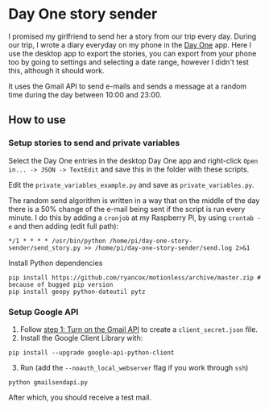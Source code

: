 # Day One story sender

I promised my girlfriend to send her a story from our trip every day. During our trip, I wrote a diary everyday on my phone in the [Day One](http://dayoneapp.com/) app. Here I use the desktop app to export the stories, you can export from your phone too by going to settings and selecting a date range, however I didn't test this, although it should work.

It uses the Gmail API to send e-mails and sends a message at a random time during the day between 10:00 and 23:00.

## How to use
### Setup stories to send and private variables
Select the Day One entries in the desktop Day One app and right-click `Open in... -> JSON -> TextEdit` and save this in the folder with these scripts.

Edit the `private_variables_example.py` and save as `private_variables.py`.

The random send algorithm is written in a way that on the middle of the day there is a 50% change of the e-mail being sent if the script is run every minute. I do this by adding a `cronjob` at my Raspberry Pi, by using `crontab -e` and then adding (edit full path):
```
*/1 * * * * /usr/bin/python /home/pi/day-one-story-sender/send_story.py >> /home/pi/day-one-story-sender/send.log 2>&1
```

Install Python dependencies
```
pip install https://github.com/ryancox/motionless/archive/master.zip # because of bugged pip version
pip install geopy python-dateutil pytz
```

### Setup Google API
1. Follow [step 1: Turn on the Gmail API](https://developers.google.com/gmail/api/quickstart/python#step_1_turn_on_the_api_name) to create a `client_secret.json` file.
2. Install the Google Client Library with:
```
pip install --upgrade google-api-python-client
```
3. Run (add the `--noauth_local_webserver` flag if you work through `ssh`)
```
python gmailsendapi.py
```
After which, you should receive a test mail.
